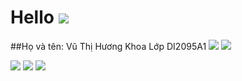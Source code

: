 # Hello ![](https://raw.githubusercontent.com/SP-XD/SP-XD/main/images/hyperkitty.gif)
##Họ và tên: Vũ Thị Hương Khoa
Lớp DI2095A1
![](https://github.githubassets.com/images/icons/emoji/unicode/1f603.png)
![](https://github-stats-alpha.vercel.app/api?username={your-github-username})

![](https://user-images.githubusercontent.com/5713670/87202985-820dcb80-c2b6-11ea-9f56-7ec461c497c3.gif)
![](https://visitcount.itsvg.in/api?id=HuongKhoa&icon=0&color=0)
![](https://visitcount.itsvg.in)
